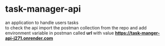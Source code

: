 # task-manager-api
an application to handle users tasks
<br/>
to check the api import the postman collection from the repo and add environment variable in postman called <strong>url </strong> with value <strong> https://task-manger-api-j271.onrender.com </strong>
